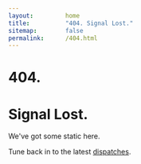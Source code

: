 ```yaml
---
layout:         home
title:          "404. Signal Lost."
sitemap:        false
permalink:      /404.html
---
```

# 404.
# Signal Lost.

We've got some static here.

Tune back in to the latest [dispatches](/dispatches/).
